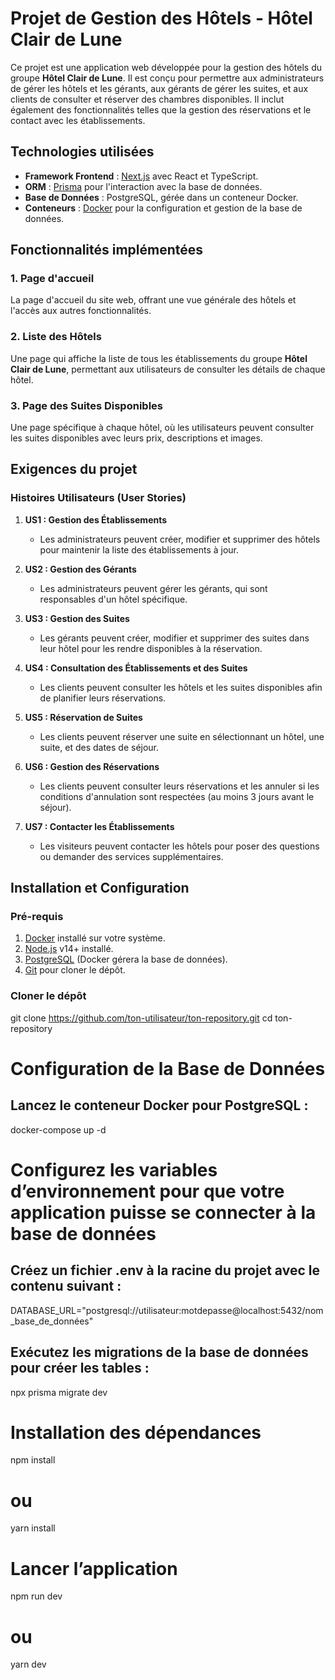 # Projet de Gestion des Hôtels - Hôtel Clair de Lune

Ce projet est une application web développée pour la gestion des hôtels du groupe **Hôtel Clair de Lune**. Il est conçu pour permettre aux administrateurs de gérer les hôtels et les gérants, aux gérants de gérer les suites, et aux clients de consulter et réserver des chambres disponibles. Il inclut également des fonctionnalités telles que la gestion des réservations et le contact avec les établissements.

## Technologies utilisées

- **Framework Frontend** : [Next.js](https://nextjs.org/) avec React et TypeScript.
- **ORM** : [Prisma](https://www.prisma.io/) pour l'interaction avec la base de données.
- **Base de Données** : PostgreSQL, gérée dans un conteneur Docker.
- **Conteneurs** : [Docker](https://www.docker.com/) pour la configuration et gestion de la base de données.

## Fonctionnalités implémentées

### 1. **Page d'accueil**

La page d'accueil du site web, offrant une vue générale des hôtels et l'accès aux autres fonctionnalités.

### 2. **Liste des Hôtels**

Une page qui affiche la liste de tous les établissements du groupe **Hôtel Clair de Lune**, permettant aux utilisateurs de consulter les détails de chaque hôtel.

### 3. **Page des Suites Disponibles**

Une page spécifique à chaque hôtel, où les utilisateurs peuvent consulter les suites disponibles avec leurs prix, descriptions et images.

## Exigences du projet

### Histoires Utilisateurs (User Stories)

1. **US1 : Gestion des Établissements**
   - Les administrateurs peuvent créer, modifier et supprimer des hôtels pour maintenir la liste des établissements à jour.
2. **US2 : Gestion des Gérants**
   - Les administrateurs peuvent gérer les gérants, qui sont responsables d'un hôtel spécifique.
3. **US3 : Gestion des Suites**
   - Les gérants peuvent créer, modifier et supprimer des suites dans leur hôtel pour les rendre disponibles à la réservation.
4. **US4 : Consultation des Établissements et des Suites**

   - Les clients peuvent consulter les hôtels et les suites disponibles afin de planifier leurs réservations.

5. **US5 : Réservation de Suites**

   - Les clients peuvent réserver une suite en sélectionnant un hôtel, une suite, et des dates de séjour.

6. **US6 : Gestion des Réservations**

   - Les clients peuvent consulter leurs réservations et les annuler si les conditions d'annulation sont respectées (au moins 3 jours avant le séjour).

7. **US7 : Contacter les Établissements**
   - Les visiteurs peuvent contacter les hôtels pour poser des questions ou demander des services supplémentaires.

## Installation et Configuration

### Pré-requis

1. [Docker](https://www.docker.com/get-started) installé sur votre système.
2. [Node.js](https://nodejs.org/) v14+ installé.
3. [PostgreSQL](https://www.postgresql.org/) (Docker gérera la base de données).
4. [Git](https://git-scm.com/) pour cloner le dépôt.

### Cloner le dépôt

git clone https://github.com/ton-utilisateur/ton-repository.git
cd ton-repository

# Configuration de la Base de Données

## Lancez le conteneur Docker pour PostgreSQL :

docker-compose up -d

# Configurez les variables d’environnement pour que votre application puisse se connecter à la base de données

## Créez un fichier .env à la racine du projet avec le contenu suivant :

DATABASE_URL="postgresql://utilisateur:motdepasse@localhost:5432/nom_base_de_données"

## Exécutez les migrations de la base de données pour créer les tables :

npx prisma migrate dev

# Installation des dépendances

npm install

# ou

yarn install

# Lancer l’application

npm run dev

# ou

yarn dev

